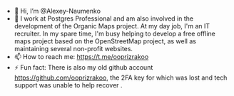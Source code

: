 - 👋 Hi, I’m @Alexey-Naumenko
- 👀 I work at Postgres Professional and am also involved in the development of the Organic Maps project. At my day job, I'm an IT recruiter.  In my spare time, I'm busy helping to develop a free offline maps project based on the OpenStreetMap project, as well as maintaining several non-profit websites.
- 📫 How to reach me: https://t.me/ooprizrakoo
- ⚡ Fun fact: There is also my old github account https://github.com/ooprizrakoo, the 2FA key for which was lost and tech support was unable to help recover . 

<!---
alexey-naumenko/alexey-naumenko is a ✨ special ✨ repository because its `README.md` (this file) appears on your GitHub profile.
You can click the Preview link to take a look at your changes.
--->
